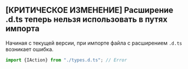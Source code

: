 ## \[КРИТИЧЕСКОЕ ИЗМЕНЕНИЕ\] Расширение .d.ts теперь нельзя использовать в путях импорта

Начиная с текущей версии, при импорте файла с расширением `.d.ts` возникает ошибка.

`````ts
import {IAction} from "./types.d.ts"; // Error
`````